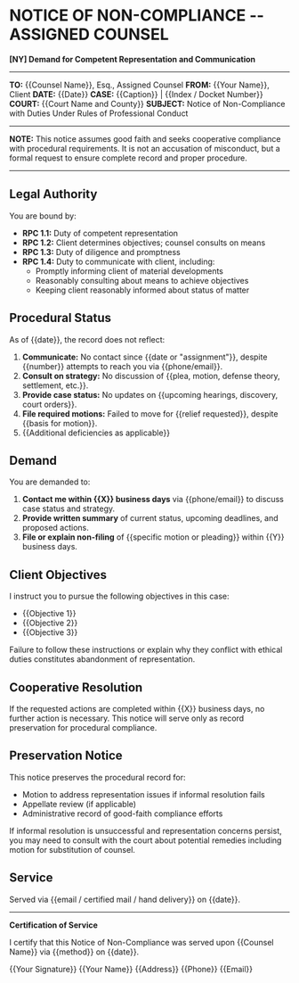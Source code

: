 # NOTICE OF NON-COMPLIANCE -- ASSIGNED COUNSEL

**[NY] Demand for Competent Representation and Communication**

---

**TO:** {{Counsel Name}}, Esq., Assigned Counsel
**FROM:** {{Your Name}}, Client
**DATE:** {{Date}}
**CASE:** {{Caption}} | {{Index / Docket Number}}
**COURT:** {{Court Name and County}}
**SUBJECT:** Notice of Non-Compliance with Duties Under Rules of Professional Conduct

---

**NOTE:** This notice assumes good faith and seeks cooperative compliance with procedural requirements. It is not an accusation of misconduct, but a formal request to ensure complete record and proper procedure.

---

## Legal Authority

You are bound by:

- **RPC 1.1:** Duty of competent representation
- **RPC 1.2:** Client determines objectives; counsel consults on means
- **RPC 1.3:** Duty of diligence and promptness
- **RPC 1.4:** Duty to communicate with client, including:
  - Promptly informing client of material developments
  - Reasonably consulting about means to achieve objectives
  - Keeping client reasonably informed about status of matter

## Procedural Status

As of {{date}}, the record does not reflect:

1. **Communicate:** No contact since {{date or "assignment"}}, despite {{number}} attempts to reach you via {{phone/email}}.
2. **Consult on strategy:** No discussion of {{plea, motion, defense theory, settlement, etc.}}.
3. **Provide case status:** No updates on {{upcoming hearings, discovery, court orders}}.
4. **File required motions:** Failed to move for {{relief requested}}, despite {{basis for motion}}.
5. {{Additional deficiencies as applicable}}

## Demand

You are demanded to:

1. **Contact me within {{X}} business days** via {{phone/email}} to discuss case status and strategy.
2. **Provide written summary** of current status, upcoming deadlines, and proposed actions.
3. **File or explain non-filing** of {{specific motion or pleading}} within {{Y}} business days.

## Client Objectives

I instruct you to pursue the following objectives in this case:

- {{Objective 1}}
- {{Objective 2}}
- {{Objective 3}}

Failure to follow these instructions or explain why they conflict with ethical duties constitutes abandonment of representation.

## Cooperative Resolution

If the requested actions are completed within {{X}} business days, no further action is necessary. This notice will serve only as record preservation for procedural compliance.

## Preservation Notice

This notice preserves the procedural record for:

- Motion to address representation issues if informal resolution fails
- Appellate review (if applicable)
- Administrative record of good-faith compliance efforts

If informal resolution is unsuccessful and representation concerns persist, you may need to consult with the court about potential remedies including motion for substitution of counsel.

## Service

Served via {{email / certified mail / hand delivery}} on {{date}}.

---

**Certification of Service**

I certify that this Notice of Non-Compliance was served upon {{Counsel Name}} via {{method}} on {{date}}.

{{Your Signature}}
{{Your Name}}
{{Address}}
{{Phone}}
{{Email}}
